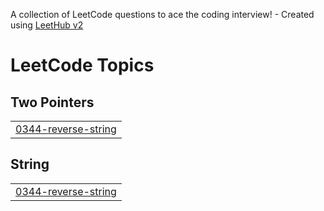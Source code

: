 A collection of LeetCode questions to ace the coding interview! - Created using [LeetHub v2](https://github.com/arunbhardwaj/LeetHub-2.0)
<!---LeetCode Topics Start-->
# LeetCode Topics
## Two Pointers
|  |
| ------- |
| [0344-reverse-string](https://github.com/jasim1-coder/Leet-Code/tree/master/0344-reverse-string) |
## String
|  |
| ------- |
| [0344-reverse-string](https://github.com/jasim1-coder/Leet-Code/tree/master/0344-reverse-string) |
<!---LeetCode Topics End-->